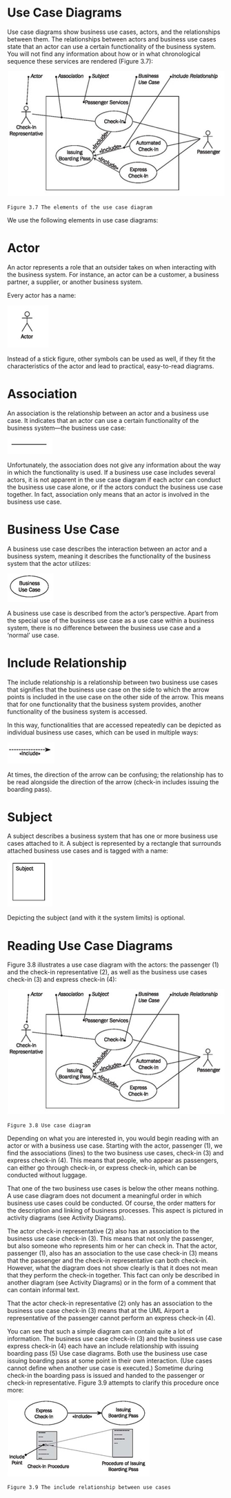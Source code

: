 # Use Case Diagrams

Use case diagrams show business use cases, actors, and the relationships between them. The relationships between actors and business use cases state that an actor can use a certain functionality of the business system. You will not find any information about how or in what chronological sequence these services are rendered (Figure 3.7):

![Case_Diagram](images/Case_Diagram.jpg)

	Figure 3.7 The elements of the use case diagram
	
We use the following elements in use case diagrams:

# Actor

An actor represents a role that an outsider takes on when interacting with the business system. For instance, an actor can be a customer, a business partner, a supplier, or another business system.

Every actor has a name:

![Actor](images/Actor.jpg)

Instead of a stick figure, other symbols can be used as well, if they fit the characteristics of the actor and lead to practical, easy-to-read diagrams.

# Association

An association is the relationship between an actor and a business use case. It indicates that an actor can use a certain functionality of the business system—the business use case:

![Association](images/Association.jpg)

Unfortunately, the association does not give any information about the way in which the functionality is used. If a business use case includes several actors, it is not apparent in the use case diagram if each actor can conduct the business use case alone, or if the actors conduct the business use case together. In fact, association only means that an actor is involved in the business use case.

# Business Use Case

A business use case describes the interaction between an actor and a business system, meaning it describes the functionality of the business system that the actor utilizes:

![Business](images/Business.jpg)

A business use case is described from the actor’s perspective. Apart from the special use of the business use case as a use case within a business system, there is no difference between the business use case and a ‘normal’ use case.

# Include Relationship

The include relationship is a relationship between two business use cases that signifies that the business use case on the side to which the arrow points is included in the use case on the other side of the arrow. This means that for one functionality that the business system provides, another functionality of the business system is accessed.

In this way, functionalities that are accessed repeatedly can be depicted as individual business use cases, which can be used in multiple ways:

![Include](images/Include.jpg)

At times, the direction of the arrow can be confusing; the relationship has to be read alongside the direction of the arrow (check-in includes issuing the boarding pass).

# Subject

A subject describes a business system that has one or more business use cases attached to it. A subject is represented by a rectangle that surrounds attached business use cases and is tagged with a name:

![Subject](images/Subject.jpg)

Depicting the subject (and with it the system limits) is optional.

# Reading Use Case Diagrams

Figure 3.8 illustrates a use case diagram with the actors: the passenger (1) and the check-in representative (2), as well as the business use cases check-in (3) and express check-in (4):

![Case_Diagram](images/Case_Diagram.jpg)

	Figure 3.8 Use case diagram
	
Depending on what you are interested in, you would begin reading with an actor or with a business use case. Starting with the actor, passenger (1), we find the associations (lines) to the two business use cases, check-in (3) and express check-in (4). This means that people, who appear as passengers, can either go through check-in, or express check-in, which can be conducted without luggage.

That one of the two business use cases is below the other means nothing. A use case diagram does not document a meaningful order in which business use cases could be conducted. Of course, the order matters for the description and linking of business processes. This aspect is pictured in activity diagrams (see Activity Diagrams).

The actor check-in representative (2) also has an association to the business use case check-in (3). This means that not only the passenger, but also someone who represents him or her can check in. That the actor, passenger (1), also has an association to the use case check-in (3) means that the passenger and the check-in representative can both check-in. However, what the diagram does not show clearly is that it does not mean that they perform the check-in together. This fact can only be described in another diagram (see Activity Diagrams) or in the form of a comment that can contain informal text.

That the actor check-in representative (2) only has an association to the business use case check-in (3) means that at the UML Airport a representative of the passenger cannot perform an express check-in (4).

You can see that such a simple diagram can contain quite a lot of information. The business use case check-in (3) and the business use case express check-in (4) each have an include relationship with issuing boarding pass (5) Use case diagrams. Both use the business use case issuing boarding pass at some point in their own interaction. (Use cases cannot define when another use case is executed.) Sometime during check-in the boarding pass is issued and handed to the passenger or check-in representative. Figure 3.9 attempts to clarify this procedure once more:

![Relationship](images/Relationship.jpg)

	Figure 3.9 The include relationship between use cases


